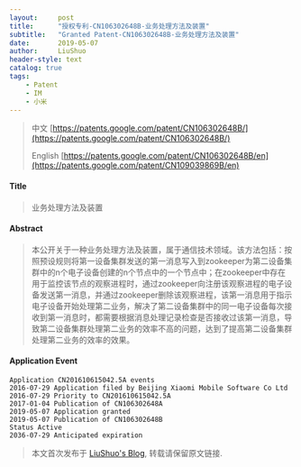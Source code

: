 ```yaml
---
layout:     post
title:      "授权专利-CN106302648B-业务处理方法及装置"
subtitle:   "Granted Patent-CN106302648B-业务处理方法及装置"
date:       2019-05-07
author:     LiuShuo
header-style: text
catalog: true
tags:
    - Patent
    - IM
    - 小米
---
```

> 中文 [https://patents.google.com/patent/CN106302648B/](https://patents.google.com/patent/CN106302648B/)
>
> English [https://patents.google.com/patent/CN106302648B/en](https://patents.google.com/patent/CN109039869B/en)

#### Title
> 业务处理方法及装置



#### Abstract
> 本公开关于一种业务处理方法及装置，属于通信技术领域。该方法包括：按照预设规则将第一设备集群发送的第一消息写入到zookeeper为第二设备集群中的n个电子设备创建的n个节点中的一个节点中；在zookeeper中存在用于监控该节点的观察进程时，通过zookeeper向注册该观察进程的电子设备发送第一消息，并通过zookeeper删除该观察进程，该第一消息用于指示电子设备开始处理第二业务，解决了第二设备集群中的同一电子设备每次接收到第一消息时，都需要根据消息处理记录检查是否接收过该第一消息，导致第二设备集群处理第二业务的效率不高的问题，达到了提高第二设备集群处理第二业务的效率的效果。




#### Application Event
```
Application CN201610615042.5A events 
2016-07-29 Application filed by Beijing Xiaomi Mobile Software Co Ltd
2016-07-29 Priority to CN201610615042.5A
2017-01-04 Publication of CN106302648A
2019-05-07 Application granted
2019-05-07 Publication of CN106302648B
Status Active
2036-07-29 Anticipated expiration
```
> 本文首次发布于 [LiuShuo's Blog](https://liushuo.me), 
转载请保留原文链接.
